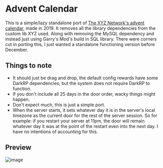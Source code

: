 # Advent Calendar
This is a simple/lazy standalone port of [The XYZ Network's advent calendar](https://github.com/TheXYZNetwork/PoliceRP-OpenSource/tree/master/addons/xyz_christmas_advent/lua), made in 2019. It removes all the library dependencies from the custom lib XYZ used. Along with removing the MySQL dependency and instead just using Garry's Mod's build in SQL library. There were corners cut in porting this, I just wanted a standalone functioning version before December.

## Things to note
- It should just be drag and drop, the default config rewards have some DarkRP dependencies, but the system does not require DarkRP to function.
- If you don't include all 25 days in the door order, wacky things might happen.
- Don't expect much, this is just a simple port.
- When the server starts, it sets whatever day it is in the server's local timezone as the current door for the rest of the server session. So for example: if you restart your server at 11pm, the door will remain whatever day it was at the point of the restart even into the next day. I have no intentions of accounting for this.

## Preview
![image](https://github.com/owainjones74/advent-calendar/blob/master/preview.jpg)
